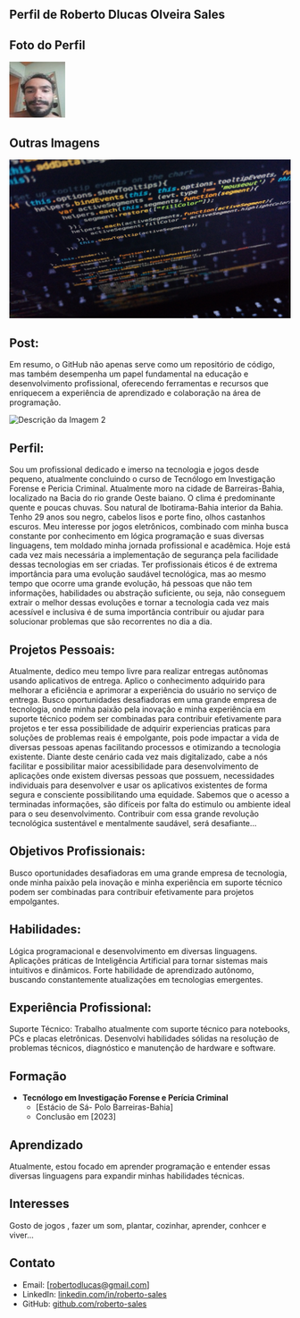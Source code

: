 ## Perfil de Roberto Dlucas Olveira Sales
## Foto do Perfil
![Foto do Perfil](Aspose.Words.2335f35a-3a07-4c7b-9a0e-ca9d8098cc21.001.jpeg)

## Outras Imagens
![Descrição da Imagem 1](irvan-smith-cwqG1N1AtI0-unsplash.jpg)
## Post:
Em resumo, o GitHub não apenas serve como um repositório de código, mas também desempenha um papel fundamental na educação e desenvolvimento profissional, oferecendo ferramentas e recursos que enriquecem a experiência de aprendizado e colaboração na área de programação.

![Descrição da Imagem 2](caminho/para/imagem2.jpg)

## Perfil:
Sou um profissional dedicado e imerso na tecnologia e jogos desde pequeno, atualmente concluindo o curso de Tecnólogo em Investigação Forense e Pericia Criminal. Atualmente moro na cidade de Barreiras-Bahia, localizado na Bacia do rio grande Oeste baiano. O clima é predominante quente e poucas chuvas. Sou natural de Ibotirama-Bahia interior da Bahia. Tenho 29 anos sou negro, cabelos lisos e porte fino, olhos castanhos escuros. 
 Meu interesse por jogos eletrônicos, combinado com minha busca constante por conhecimento em lógica programação e suas diversas linguagens, tem moldado minha jornada profissional e acadêmica. Hoje está cada vez mais necessária a implementação de segurança pela facilidade dessas tecnologias em ser criadas. Ter profissionais éticos é de extrema importância para uma evolução saudável tecnológica, mas ao mesmo tempo que ocorre uma grande evolução, há pessoas que não tem informações, habilidades ou abstração suficiente, ou seja, não conseguem extrair o melhor dessas evoluções e tornar a tecnologia cada vez mais acessível e inclusiva é de suma importância contribuir ou ajudar para solucionar problemas que são recorrentes no dia a dia.

## Projetos Pessoais:
Atualmente, dedico meu tempo livre para realizar entregas autônomas usando aplicativos de entrega.
Aplico o conhecimento adquirido para melhorar a eficiência e aprimorar a experiência do usuário no serviço de entrega.
Busco oportunidades desafiadoras em uma grande empresa de tecnologia, onde minha paixão pela inovação e minha experiência em suporte técnico podem ser combinadas para contribuir efetivamente para projetos e ter essa possibilidade de adquirir experiencias praticas para soluções de problemas reais é empolgante, pois pode impactar a vida de diversas pessoas apenas facilitando processos e otimizando a tecnologia existente. Diante deste cenário cada vez mais digitalizado, cabe a nós facilitar e possibilitar maior acessibilidade para desenvolvimento de aplicações onde existem diversas pessoas que possuem, necessidades individuais para desenvolver e usar os aplicativos existentes de forma segura e consciente possibilitando uma equidade. Sabemos que o acesso a terminadas informações, são difíceis por falta do estimulo ou ambiente ideal para o seu desenvolvimento.
Contribuir com essa grande revolução tecnológica sustentável e mentalmente saudável, será desafiante... 

## Objetivos Profissionais:
Busco oportunidades desafiadoras em uma grande empresa de tecnologia, onde minha paixão pela inovação e minha experiência em suporte técnico podem ser combinadas para contribuir efetivamente para projetos empolgantes.

## Habilidades:
Lógica programacional e desenvolvimento em diversas linguagens.
Aplicações práticas de Inteligência Artificial para tornar sistemas mais intuitivos e dinâmicos.
Forte habilidade de aprendizado autônomo, buscando constantemente atualizações em tecnologias emergentes.

## Experiência Profissional:
Suporte Técnico:
Trabalho atualmente com suporte técnico para notebooks, PCs e placas eletrônicas.
Desenvolvi habilidades sólidas na resolução de problemas técnicos, diagnóstico e manutenção de hardware e software.

## Formação
- **Tecnólogo em Investigação Forense e Perícia Criminal**
  - [Estácio de Sá- Polo Barreiras-Bahia]
  - Conclusão em [2023]

## Aprendizado
Atualmente, estou focado em aprender programação e entender essas diversas linguagens para expandir minhas habilidades técnicas.

## Interesses
Gosto de jogos , fazer um som, plantar, cozinhar, aprender, conhcer e viver...

## Contato
- Email: [robertodlucas@gmail.com]
- LinkedIn: [linkedin.com/in/roberto-sales](https://www.linkedin.com/in/roberto-sales-bb07a2268/)
- GitHub: [github.com/roberto-sales](https://github.com/dlucslook)
